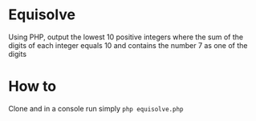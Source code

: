 # Equisolve

Using PHP, output the lowest 10 positive integers where the sum of the digits of each integer equals 10 and contains the number 7 as one of the digits

# How to

Clone and in a console run simply `php equisolve.php`
